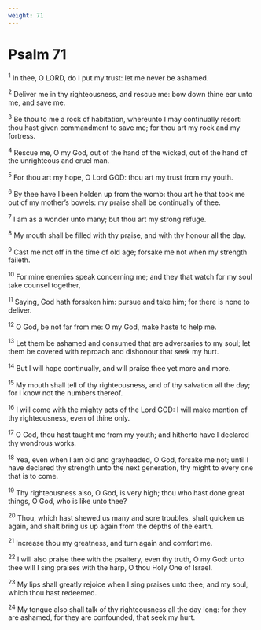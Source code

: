 ```yaml
---
weight: 71
---
```


# Psalm 71

<sup>1</sup> In thee, O LORD, do I put my trust: let me never be ashamed. 

<sup>2</sup> Deliver me in thy righteousness, and rescue me: bow down thine ear unto me, and save me. 

<sup>3</sup> Be thou to me a rock of habitation, whereunto I may continually resort: thou hast given commandment to save me; for thou art my rock and my fortress. 

<sup>4</sup> Rescue me, O my God, out of the hand of the wicked, out of the hand of the unrighteous and cruel man. 

<sup>5</sup> For thou art my hope, O Lord GOD: thou art my trust from my youth. 

<sup>6</sup> By thee have I been holden up from the womb: thou art he that took me out of my mother’s bowels: my praise shall be continually of thee. 

<sup>7</sup> I am as a wonder unto many; but thou art my strong refuge. 

<sup>8</sup> My mouth shall be filled with thy praise, and with thy honour all the day. 

<sup>9</sup> Cast me not off in the time of old age; forsake me not when my strength faileth. 

<sup>10</sup> For mine enemies speak concerning me; and they that watch for my soul take counsel together, 

<sup>11</sup> Saying, God hath forsaken him: pursue and take him; for there is none to deliver. 

<sup>12</sup> O God, be not far from me: O my God, make haste to help me. 

<sup>13</sup> Let them be ashamed and consumed that are adversaries to my soul; let them be covered with reproach and dishonour that seek my hurt. 

<sup>14</sup> But I will hope continually, and will praise thee yet more and more. 

<sup>15</sup> My mouth shall tell of thy righteousness, and of thy salvation all the day; for I know not the numbers thereof. 

<sup>16</sup> I will come with the mighty acts of the Lord GOD: I will make mention of thy righteousness, even of thine only. 

<sup>17</sup> O God, thou hast taught me from my youth; and hitherto have I declared thy wondrous works. 

<sup>18</sup> Yea, even when I am old and grayheaded, O God, forsake me not; until I have declared thy strength unto the next generation, thy might to every one that is to come. 

<sup>19</sup> Thy righteousness also, O God, is very high; thou who hast done great things, O God, who is like unto thee? 

<sup>20</sup> Thou, which hast shewed us many and sore troubles, shalt quicken us again, and shalt bring us up again from the depths of the earth. 

<sup>21</sup> Increase thou my greatness, and turn again and comfort me. 

<sup>22</sup> I will also praise thee with the psaltery, even thy truth, O my God: unto thee will I sing praises with the harp, O thou Holy One of Israel. 

<sup>23</sup> My lips shall greatly rejoice when I sing praises unto thee; and my soul, which thou hast redeemed. 

<sup>24</sup> My tongue also shall talk of thy righteousness all the day long: for they are ashamed, for they are confounded, that seek my hurt. 


